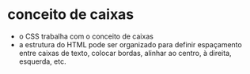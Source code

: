 

# conceito de caixas

- o CSS trabalha com o conceito de caixas
- a estrutura do HTML pode ser organizado para definir espaçamento entre caixas de texto, colocar bordas, alinhar ao centro, à direita, esquerda, etc.

<!-- código realizado no codepen.io


- parte HTML:


<h1>Evolua Rápido</h1>
<p>Descrição</p>
<button>Embarcar</button>


- parte CSS:


h1 {
  border: 1px solid red;
  margin: 20px;
  padding: 20px;
  width: 300px;
  text-align: center;
}


-->

